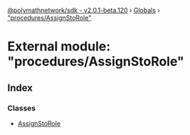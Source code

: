 [@polymathnetwork/sdk - v2.0.1-beta.120](../README.md) › [Globals](../globals.md) › ["procedures/AssignStoRole"](_procedures_assignstorole_.md)

# External module: "procedures/AssignStoRole"

## Index

### Classes

- [AssignStoRole](../classes/_procedures_assignstorole_.assignstorole.md)
